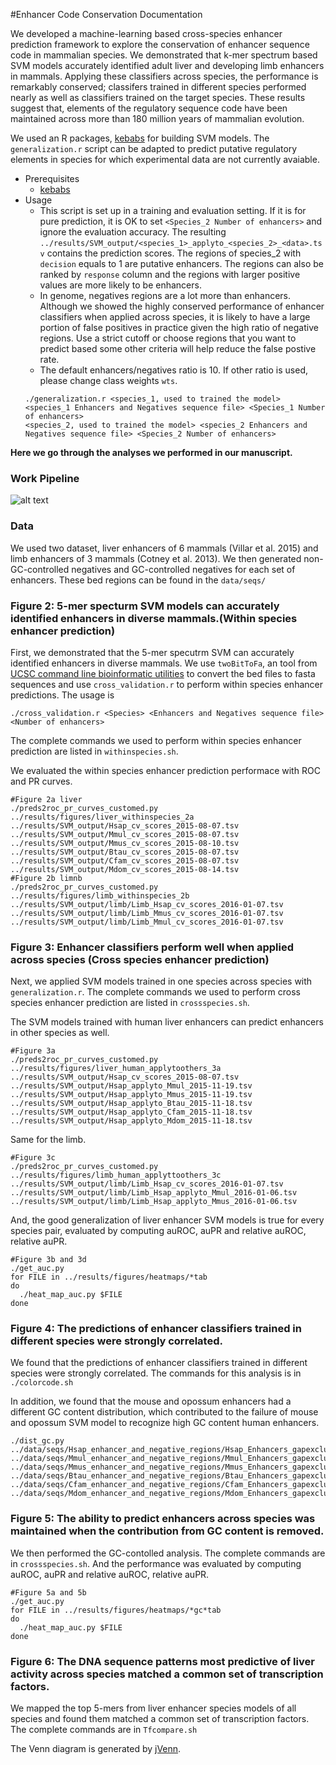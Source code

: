 #Enhancer Code Conservation Documentation

We developed a machine-learning based cross-species enhancer prediction framework to explore the conservation of enhancer sequence code in mammalian species. We demonstrated that k-mer spectrum based SVM models accurately identified adult liver and developing limb enhancers in mammals. Applying these classifiers across species, the performance is remarkably conserved; classifers trained in different species performed nearly as well as classifiers trained on the target species. These results suggest that, elements of the regulatory sequence code have been maintained across more than 180 million years of mammalian evolution. 

We used an R packages, [kebabs](https://bioconductor.org/packages/release/bioc/html/kebabs.html) for building SVM models. The `generalization.r` script can be adapted to predict putative regulatory elements in species for which experimental data are not currently avaiable. 
- Prerequisites
  - [kebabs](https://bioconductor.org/packages/release/bioc/html/kebabs.html)
- Usage
  - This script is set up in a training and evaluation setting. If it is for pure prediction, it is OK to set `<Species_2 Number of enhancers>` and ignore the evaluation accuracy. The resulting `../results/SVM_output/<species_1>_applyto_<species_2>_<data>.tsv` contains the prediction scores. The regions of species\_2 with `decision` equals to 1 are putative enhancers. The regions can also be ranked by `response` column and the regions with larger positive values are more likely to be enhancers.
  - In genome, negatives regions are a lot more than enhancers. Although we showed the highly conserved performance of enhancer classifiers when applied across species, it is likely to have a large portion of false positives in practice given the high ratio of negative regions. Use a strict cutoff or choose regions that you want to predict based some other criteria will help reduce the false postive rate.
  - The default enhancers/negatives ratio is 10. If other ratio is used, please change class weights `wts`.
  ```
  ./generalization.r <species_1, used to trained the model> <species_1 Enhancers and Negatives sequence file> <Species_1 Number of enhancers> 
  <species_2, used to trained the model> <species_2 Enhancers and Negatives sequence file> <Species_2 Number of enhancers>  
  ```

**Here we go through the analyses we performed in our manuscript.** 

### Work Pipeline
![alt text](https://github.com/lingchen42/EnhanceCodeConseravtion/blob/master/pipeline.png)
### Data
We used two dataset, liver enhancers of 6 mammals (Villar et al. 2015) and limb enhancers of 3 mammals (Cotney et al. 2013). We then generated non-GC-controlled negatives and GC-controlled negatives for each set of enhancers. 
These bed regions can be found in the `data/seqs/`

### Figure 2: 5-mer specturm SVM models can accurately identified enhancers in diverse mammals.(Within species enhancer prediction)

First, we demonstrated that the 5-mer specutrm SVM can accurately identified enhancers in diverse mammals.
We use `twoBitToFa`, an tool from [UCSC command line bioinformatic utilities](https://github.com/ENCODE-DCC/kentUtils) to convert the bed files to fasta sequences and use  `cross_validation.r` to perform within species enhancer predictions. The usage is
```
./cross_validation.r <Species> <Enhancers and Negatives sequence file> <Number of enhancers>
```

The complete commands we used to perform within species enhancer prediction are listed in `withinspecies.sh`.

We evaluated the within species enhancer prediction performace with ROC and PR curves.
```
#Figure 2a liver 
./preds2roc_pr_curves_customed.py  ../results/figures/liver_withinspecies_2a ../results/SVM_output/Hsap_cv_scores_2015-08-07.tsv ../results/SVM_output/Mmul_cv_scores_2015-08-07.tsv ../results/SVM_output/Mmus_cv_scores_2015-08-10.tsv ../results/SVM_output/Btau_cv_scores_2015-08-07.tsv ../results/SVM_output/Cfam_cv_scores_2015-08-07.tsv ../results/SVM_output/Mdom_cv_scores_2015-08-14.tsv
#Figure 2b limnb 
./preds2roc_pr_curves_customed.py  ../results/figures/limb_withinspecies_2b ../results/SVM_output/limb/Limb_Hsap_cv_scores_2016-01-07.tsv ../results/SVM_output/limb/Limb_Mmus_cv_scores_2016-01-07.tsv ../results/SVM_output/limb/Limb_Mmul_cv_scores_2016-01-07.tsv
```
### Figure 3: Enhancer classifiers perform well when applied across species (Cross species enhancer prediction)

Next, we applied SVM models trained in one species across species with `generalization.r`. The complete commands we used to perform cross species enhancer prediction are listed in `crossspecies.sh`.

The SVM models trained with human liver enhancers can predict enhancers in other species as well.
```
#Figure 3a
./preds2roc_pr_curves_customed.py ../results/figures/liver_human_applytoothers_3a ../results/SVM_output/Hsap_cv_scores_2015-08-07.tsv ../results/SVM_output/Hsap_applyto_Mmul_2015-11-19.tsv ../results/SVM_output/Hsap_applyto_Mmus_2015-11-19.tsv ../results/SVM_output/Hsap_applyto_Btau_2015-11-18.tsv ../results/SVM_output/Hsap_applyto_Cfam_2015-11-18.tsv ../results/SVM_output/Hsap_applyto_Mdom_2015-11-18.tsv
```
Same for the limb.
```
#Figure 3c
./preds2roc_pr_curves_customed.py ../results/figures/limb_human_applyttoothers_3c  ../results/SVM_output/limb/Limb_Hsap_cv_scores_2016-01-07.tsv ../results/SVM_output/limb/Limb_Hsap_applyto_Mmul_2016-01-06.tsv ../results/SVM_output/limb/Limb_Hsap_applyto_Mmus_2016-01-06.tsv
```
And, the good generalization of liver enhancer SVM models is true for every species pair, evaluated by computing auROC, auPR and relative auROC, relative auPR.
```
#Figure 3b and 3d
./get_auc.py
for FILE in ../results/figures/heatmaps/*tab
do
  ./heat_map_auc.py $FILE
done
```

### Figure 4: The predictions of enhancer classifiers trained in different species were strongly correlated.
We found that the predictions of enhancer classifiers trained in different species were strongly correlated. The commands for this analysis is in `./colorcode.sh`

In addition, we found that the mouse and opossum enhancers had a different GC content distribution, which contributed to the failure of mouse and opossum SVM model to recognize high GC content human enhancers.
```
./dist_gc.py  ../data/seqs/Hsap_enhancer_and_negative_regions/Hsap_Enhancers_gapexcluded_gcandlength.tsv ../data/seqs/Mmul_enhancer_and_negative_regions/Mmul_Enhancers_gapexcluded_gcandlength.tsv  ../data/seqs/Mmus_enhancer_and_negative_regions/Mmus_Enhancers_gapexcluded_gcandlength.tsv  ../data/seqs/Btau_enhancer_and_negative_regions/Btau_Enhancers_gapexcluded_gcandlength.tsv ../data/seqs/Cfam_enhancer_and_negative_regions/Cfam_Enhancers_gapexcluded_gcandlength.tsv ../data/seqs/Mdom_enhancer_and_negative_regions/Mdom_Enhancers_gapexcluded_gcandlength.tsv
```

### Figure 5: The ability to predict enhancers across species was maintained when the contribution from GC content is removed.

We then performed the GC-contolled analysis. The complete commands are in `crossspecies.sh`. And the performance was evaluated by computing auROC, auPR and relative auROC, relative auPR.
```
#Figure 5a and 5b
./get_auc.py
for FILE in ../results/figures/heatmaps/*gc*tab
do
  ./heat_map_auc.py $FILE
done
```

### Figure 6: The DNA sequence patterns most predictive of liver activity across species matched a common set of transcription factors.

We mapped the top 5-mers from liver enhancer species models of all species and found them matched a common set of transcription factors. The complete commands are in `Tfcompare.sh`

The Venn diagram is generated by [jVenn](http://bioinfo.genotoul.fr/jvenn/).
